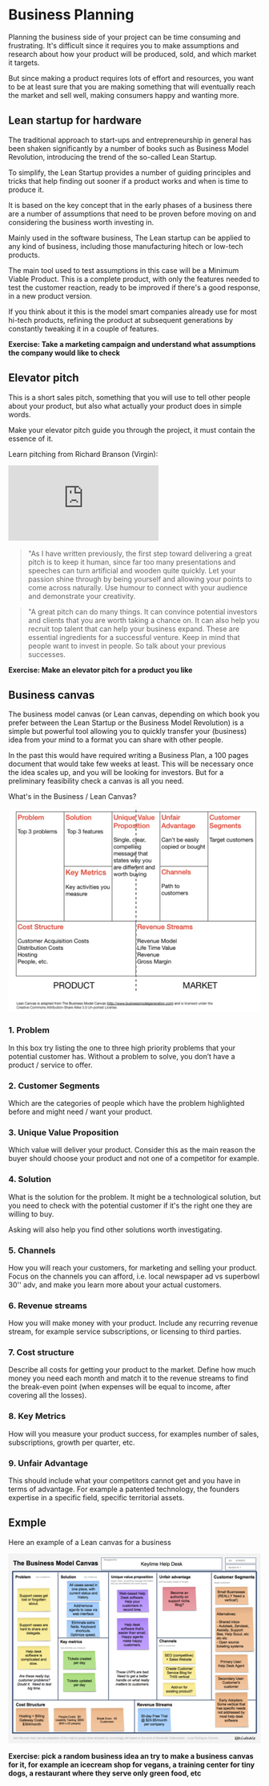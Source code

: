 # Business Planning

Planning the business side of your project can be time consuming and frustrating. It's difficult since it requires you to make assumptions and research about how your product will be produced, sold, and which market it targets.

But since making a product requires lots of effort and resources, you want to be at least sure that you are making something that will eventually reach the market and sell well, making consumers happy and wanting more.

## Lean startup for hardware

The traditional approach to start-ups and entrepreneurship in general has been shaken significantly by a number of books such as Business Model Revolution, introducing the trend of the so-called Lean Startup.

To simplify, the Lean Startup provides a number of guiding principles and tricks that help finding out sooner if a product works and when is time to produce it. 

It is based on the key concept that in the early phases of a business there are a number of assumptions that need to be proven before moving on and considering the business worth investing in.

Mainly used in the software business,  The Lean startup can be applied to any kind of business, including those manufacturing hitech or low-tech products.

The main tool used to test assumptions in this case will be a Minimum Viable Product. This is a complete product, with only the features needed to test the customer reaction, ready to be improved if there's a good response, in a new product version.

If you think about it this is the model smart companies already use for most hi-tech products, refining the product at subsequent generations by constantly tweaking it in a couple of features.

**Exercise: Take a marketing campaign and understand what assumptions the company would like to check**


## Elevator pitch

This is a short sales pitch, something that you will use to tell other people
about your product, but also what actually your product does in simple words.

Make your elevator pitch guide you through the project, it must contain the essence of it.

Learn pitching from Richard Branson (Virgin):

<iframe src="https://www.youtube.com/embed/YBwbi3hyynE" frameborder="0" allowfullscreen></iframe>

>"As I have written previously, the first step toward delivering a great pitch is to keep it human, since far too many presentations and speeches can turn artificial and wooden quite quickly. Let your passion shine through by being yourself and allowing your points to come across naturally. Use humour to connect with your audience and demonstrate your creativity.

>"A great pitch can do many things. It can convince potential investors and clients that you are worth taking a chance on. It can also help you recruit top talent that can help your business expand. These are essential ingredients for a successful venture. Keep in mind that people want to invest in people. So talk about your previous successes. 

**Exercise: Make an elevator pitch for a product you like**

## Business canvas

The business model canvas (or Lean canvas, depending on which book you prefer between the Lean Startup or the Business Model Revolution)
is a simple but powerful tool allowing you to quickly transfer your (business) idea from your mind to a format you can share with other people.

In the past this would have required writing a Business Plan, a 100 pages document that would take few weeks at least. This will be necessary once the idea scales up, and you will be looking for investors. But for a preliminary feasibility check a canvas is all you need.

What's in the Business / Lean Canvas?

![Lean Canvas](assets/canvas.jpeg)

### 1. Problem

 In this box try listing the one to three high priority problems that your potential customer has. Without a problem to solve, you don’t have a product / service to offer.

### 2. Customer Segments

Which are the categories of people which have the problem highlighted before and might need / want your product.

### 3. Unique Value Proposition

Which value will deliver your product. Consider this as the main reason the buyer should choose your product and not one of a competitor for example.

### 4. Solution

What is the solution for the problem. It might be a technological solution, but you need to check with the potential customer if it's the right one they are willing to buy.

Asking will also help you find other solutions worth investigating.

### 5. Channels

How you will reach your customers, for marketing and selling your product. Focus on the channels you can afford, i.e. local newspaper ad vs superbowl 30'' adv, and make you learn more about your actual customers.

### 6. Revenue streams

How you will make money with your product. Include any recurring revenue stream, for example service subscriptions, or licensing to third parties.

### 7. Cost structure

Describe all costs for getting your product to the market. 
Define how much money you need each month and match it to the revenue streams to find the break-even point (when expenses will be equal to income, after covering all the losses).


### 8. Key Metrics

How will you measure your product success, for examples number of sales, 
subscriptions, growth per quarter, etc.

### 9. Unfair Advantage

This should include what your competitors cannot get and you have in terms of advantage. For example a patented technology, the founders expertise in a specific field, specific territorial assets.


## Exmple

Here an example of a Lean canvas for a business

![Lean Canvas](assets/canvas2.png)

**Exercise: pick a random business idea an try to make a business canvas for it, for example an icecream shop for vegans, a training center for tiny dogs, a restaurant where they serve only green food, etc**